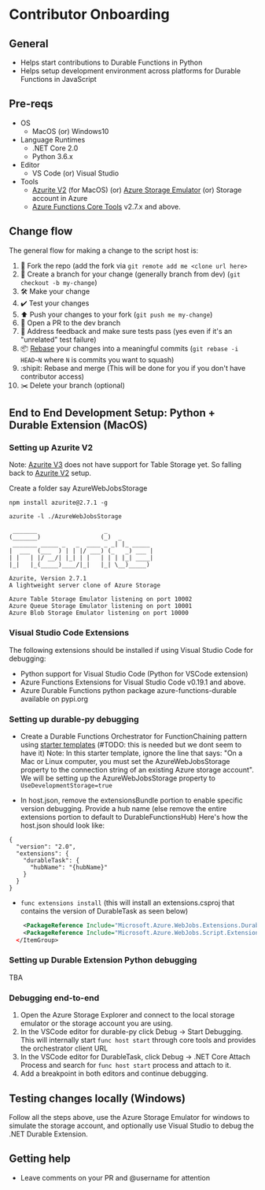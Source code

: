 # Contributor Onboarding

## General

- Helps start contributions to Durable Functions in Python
- Helps setup development environment across platforms for Durable Functions in JavaScript

## Pre-reqs

- OS
    - MacOS (or) Windows10
- Language Runtimes
    - .NET Core 2.0
    - Python 3.6.x
- Editor
    - VS Code (or) Visual Studio
- Tools
    - [Azurite V2](https://github.com/Azure/Azurite/tree/legacy-master) (for MacOS) (or) [Azure Storage Emulator](https://docs.microsoft.com/en-us/azure/storage/common/storage-use-emulator) (or) Storage account in Azure
    - [Azure Functions Core Tools](https://github.com/Azure/azure-functions-core-tools) v2.7.x and above.

## Change flow

The general flow for making a change to the script host is:
1. 🍴 Fork the repo (add the fork via `git remote add me <clone url here>`
2. 🌳 Create a branch for your change (generally branch from dev) (`git checkout -b my-change`)
3. 🛠 Make your change
4. ✔️ Test your changes
5. ⬆️ Push your changes to your fork (`git push me my-change`)
6. 💌 Open a PR to the dev branch
7. 📢 Address feedback and make sure tests pass (yes even if it's an "unrelated" test failure)
8. 📦 [Rebase](https://git-scm.com/docs/git-rebase) your changes into a meaningful commits (`git rebase -i HEAD~N` where `N` is commits you want to squash)
9. :shipit: Rebase and merge (This will be done for you if you don't have contributor access)
10. ✂️ Delete your branch (optional)

## End to End Development Setup: Python + Durable Extension (MacOS)

### Setting up Azurite V2

Note: [Azurite V3](https://github.com/Azure/Azurite) does not have support for Table Storage yet. So falling back to [Azurite V2](https://github.com/Azure/Azurite/tree/legacy-master) setup.

Create a folder say AzureWebJobsStorage

`npm install azurite@2.7.1 -g`

`azurite -l ./AzureWebJobsStorage`

```
 _______                   _             
(_______)                 (_)  _         
 _______ _____ _   _  ____ _ _| |_ _____ 
|  ___  (___  ) | | |/ ___) (_   _) ___ |
| |   | |/ __/| |_| | |   | | | |_| ____|
|_|   |_(_____)____/|_|   |_| \__)_____)
                                         
Azurite, Version 2.7.1
A lightweight server clone of Azure Storage

Azure Table Storage Emulator listening on port 10002
Azure Queue Storage Emulator listening on port 10001
Azure Blob Storage Emulator listening on port 10000
```

### Visual Studio Code Extensions

The following extensions should be installed if using Visual Studio Code for debugging:

- Python support for Visual Studio Code (Python for VSCode extension)
- Azure Functions Extensions for Visual Studio Code v0.19.1 and above.
- Azure Durable Functions python package azure-functions-durable available on pypi.org

### Setting up durable-py debugging

- Create a Durable Functions Orchestrator for FunctionChaining pattern using [starter templates](https://docs.microsoft.com/en-us/azure/azure-functions/durable/quickstart-xxxxxxxxxxxx) (#TODO: this is needed but we dont seem to have it)
  Note: In this starter template, ignore the line that says: "On a Mac or Linux computer, you must set the AzureWebJobsStorage property to the connection string of an existing Azure storage account". We will be setting up the AzureWebJobsStorage property to `UseDevelopmentStorage=true`

- In host.json, remove the extensionsBundle portion to enable specific version debugging. Provide a hub name (else remove the entire extensions portion to default to DurableFunctionsHub) Here's how the host.json should look like:

```
{
  "version": "2.0",
  "extensions": {
    "durableTask": {
      "hubName": "{hubName}"
    }
  }
}
```

- `func extensions install` (this will install an extensions.csproj that contains the version of DurableTask as seen below)

```xml <ItemGroup>
    <PackageReference Include="Microsoft.Azure.WebJobs.Extensions.DurableTask" Version="1.8.2" />
    <PackageReference Include="Microsoft.Azure.WebJobs.Script.ExtensionsMetadataGenerator" Version="1.1.0" />
  </ItemGroup>
```

### Setting up Durable Extension Python debugging

TBA


### Debugging end-to-end

1. Open the Azure Storage Explorer and connect to the local storage emulator or the storage account you are using.
2. In the VSCode editor for durable-py click Debug -> Start Debugging. This will internally start `func host start` through core tools and provides the orchestrator client URL
3. In the VSCode editor for DurableTask, click Debug -> .NET Core Attach Process and search for `func host start` process and attach to it.
4. Add a breakpoint in both editors and continue debugging.

## Testing changes locally (Windows)

Follow all the steps above, use the Azure Storage Emulator for windows to simulate the storage account, and optionally use Visual Studio to debug the .NET Durable Extension.

## Getting help

 - Leave comments on your PR and @username for attention
